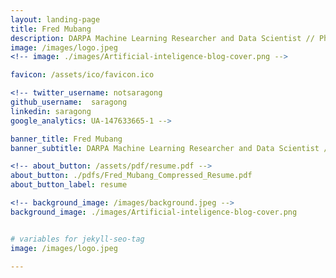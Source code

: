 ```yaml
---
layout: landing-page
title: Fred Mubang
description: DARPA Machine Learning Researcher and Data Scientist // Ph.D Candidate at University of South Florida
image: /images/logo.jpeg
<!-- image: ./images/Artificial-inteligence-blog-cover.png -->

favicon: /assets/ico/favicon.ico

<!-- twitter_username: notsaragong
github_username:  saragong
linkedin: saragong
google_analytics: UA-147633665-1 -->

banner_title: Fred Mubang
banner_subtitle: DARPA Machine Learning Researcher and Data Scientist // Ph.D Candidate at University of South Florida.

<!-- about_button: /assets/pdf/resume.pdf -->
about_button: ./pdfs/Fred_Mubang_Compressed_Resume.pdf
about_button_label: resume

<!-- background_image: /images/background.jpeg -->
background_image: ./images/Artificial-inteligence-blog-cover.png


# variables for jekyll-seo-tag
image: /images/logo.jpeg

---
```


<!-- ### junior research scientist (predoc) at the NYU Stern School of Business -->
